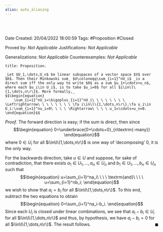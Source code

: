 ```yaml
---
alias: auto_aliasing
---
```


<br />
<br />

Date Created: 20/04/2022 18:00:59
Tags: #Proposition #Closed

Proved by: _Not Applicable_
Justifications: _Not Applicable_

Generalizations: _Not Applicable_
Counterexamples: _Not Applicable_

``` ad-Proposition
title: Proposition.

_Let $U_1,\dots,U_n$ be linear subspaces of a vector space $V$ over $K$. Then their Minkowski sum_ $U\coloneqq\sum_{i=1}^nU_i$ _is a direct sum iff the only way to write $0$ as a sum $u_1+\cdots+u_n$, where each $u_i\in U_i$, is to take $u_i=0$ for all $i\in\l\{1,\dots,n\r\}$. More formally,_
$$\begin{equation}
    \sum_{i=1}^nU_i=\bigoplus_{i=1}^nU_i\ \ \ \ \ \ \ \ \Leftrightarrow\ \ \ \ \ \ \ \ \fa i\in\l\{1,\dots,n\r\},\fa u_i\in U_i:\sum_{i=1}^nu_i=0\ \ \ \ \Rightarrow\ \ \ \ u_1=\cdots=u_n=0.
\end{equation}$$

```

_Proof_. The forward direction is easy; if the sum is direct, then since
$$\begin{equation}
    0=\underbrace{0+\cdots+0}_{n\textrm{-many}}
\end{equation}$$
where $0\in U_i$ for all $i\in\l\{1,\dots,n\r\}$ is one way of $\textrm{`}$decomposing$\textrm{'}$ $0$, it is the only way.

For the backwards direction, take $u\in U$ and suppose, for sake of contradiction, that there exists $a_1\in U_1,\dots,a_n\in U_n$ and $b_1\in U_1,\dots,b_n\in U_n$ such that
$$\begin{equation}
    u=\sum_{i=1}^na_i\ \ \ \ \textrm{and}\ \ \ \ u=\sum_{i=1}^nb_i;
\end{equation}$$
we wish to show that $a_i=b_i$ for all $i\in\l\{1,\dots,n\r\}$. To this end, subtract the two equations to obtain
$$\begin{equation}
    0=\sum_{i=1}^na_i-b_i.
\end{equation}$$
Since each $U_i$ is closed under linear combinations, we see that $a_i-b_i\in U_i$ for all $i\in\l\{1,\dots,n\r\}$ and thus, by hypothesis, we have $a_i-b_i=0$ for all $i\in\l\{1,\dots,n\r\}$. The result follows.<span style="float:right;">$\blacksquare$</span>
